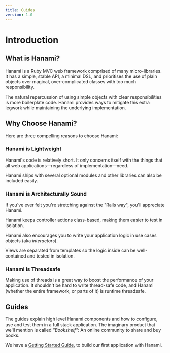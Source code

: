 ```yaml
---
title: Guides
version: 1.0
---
```


# Introduction

## What is Hanami?

Hanami is a Ruby MVC web framework comprised of many micro-libraries.
It has a simple, stable API, a minimal DSL, and prioritises the use of plain objects over magical, over-complicated classes with too much responsibility.

The natural repercussion of using simple objects with clear responsibilities is more boilerplate code.
Hanami provides ways to mitigate this extra legwork while maintaining the underlying implementation.

## Why Choose Hanami?

Here are three compelling reasons to choose Hanami:

### Hanami is Lightweight

Hanami's code is relatively short.
It only concerns itself with the things that all web applications&mdash;regardless of implementation&mdash;need.

Hanami ships with several optional modules and other libraries can also be included easily.

### Hanami is Architecturally Sound

If you've ever felt you're stretching against the "Rails way", you'll appreciate Hanami.

Hanami keeps controller actions class-based, making them easier to test in isolation.

Hanami also encourages you to write your application logic in use cases objects (aka _interactors_).

Views are separated from templates so the logic inside can be well-contained and tested in isolation.

### Hanami is Threadsafe

Making use of threads is a great way to boost the performance of your
application. It shouldn't be hard to write thread-safe code, and Hanami (whether
the entire framework, or parts of it) is runtime threadsafe.

## Guides

The guides explain high level Hanami components and how to configure, use and test them in a full stack application.
The imaginary product that we'll mention is called _"Bookshelf"_: An online community to share and buy books.

We have a [Getting Started Guide](/guides/1.0/getting-started), to build our first application with Hanami.
